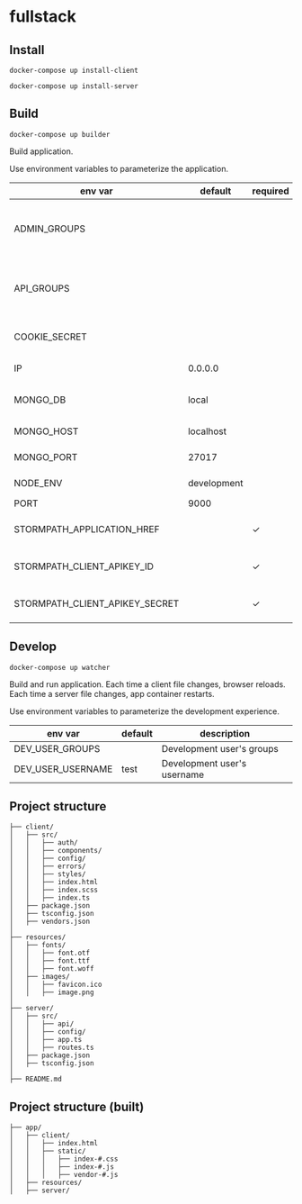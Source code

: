 # fullstack



## Install

`docker-compose up install-client`

`docker-compose up install-server`



## Build

`docker-compose up builder`

Build application.

Use environment variables to parameterize the application.

env var                        | default     | required | description
------------------------------ | ----------- | -------- | -----------------------------------------
ADMIN_GROUPS                   |             |          | Comma-separated list of admin group names
API_GROUPS                     |             |          | Comma-separated list of API group names
COOKIE_SECRET                  |             |          | String for signing cookies
IP                             | 0.0.0.0     |          | Server ip address
MONGO_DB                       | local       |          | MongoDB database name
MONGO_HOST                     | localhost   |          | MongoDB host
MONGO_PORT                     | 27017       |          | MongoDB port
NODE_ENV                       | development |          | Node environment
PORT                           | 9000        |          | Server port
STORMPATH_APPLICATION_HREF     |             | ✓        | Required by express-stormpath
STORMPATH_CLIENT_APIKEY_ID     |             | ✓        | Required by express-stormpath
STORMPATH_CLIENT_APIKEY_SECRET |             | ✓        | Required by express-stormpath



## Develop

`docker-compose up watcher`

Build and run application.
Each time a client file changes, browser reloads.
Each time a server file changes, app container restarts.

Use environment variables to parameterize the development experience.

env var           | default | description
----------------- | ------- | -----------------------------------------
DEV_USER_GROUPS   |         | Development user's groups
DEV_USER_USERNAME | test    | Development user's username



## Project structure

```
├── client/
│   ├── src/
│   │   ├── auth/
│   │   ├── components/
│   │   ├── config/
│   │   ├── errors/
│   │   ├── styles/
│   │   ├── index.html
│   │   ├── index.scss
│   │   ├── index.ts
│   ├── package.json
│   ├── tsconfig.json
│   ├── vendors.json
│
├── resources/
│   ├── fonts/
│   │   ├── font.otf
│   │   ├── font.ttf
│   │   ├── font.woff
│   ├── images/
│   │   ├── favicon.ico
│   │   ├── image.png
│
├── server/
│   ├── src/
│   │   ├── api/
│   │   ├── config/
│   │   ├── app.ts
│   │   ├── routes.ts
│   ├── package.json
│   ├── tsconfig.json
│
├── README.md

```



## Project structure (built)

```
├── app/
│   ├── client/
│   │   ├── index.html
│   │   ├── static/
│   │   │   ├── index-#.css
│   │   │   ├── index-#.js
│   │   │   ├── vendor-#.js
│   ├── resources/
│   ├── server/
```
